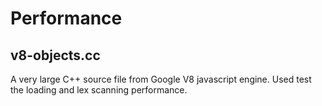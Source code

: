 # Performance

## v8-objects.cc
A very large C++ source file from Google V8 javascript engine.
Used test the loading and lex scanning performance.
